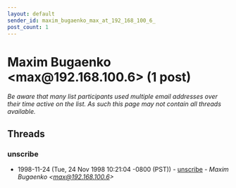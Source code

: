 ```yaml
---
layout: default
sender_id: maxim_bugaenko_max_at_192_168_100_6_
post_count: 1
---
```


# Maxim Bugaenko <max<span>@</span>192.168.100.6> (1 post)

_Be aware that many list participants used multiple email addresses over their time active on the list. As such this page may not contain all threads available._

## Threads

### unscribe
+ 1998-11-24 (Tue, 24 Nov 1998 10:21:04 -0800 (PST)) - [unscribe](/archive/1998/11/2d59e97c66796175d833af9e94e8e12aa8b6e4b986f02c34a3d7715f4ca63007) - _Maxim Bugaenko \<max@192.168.100.6\>_

